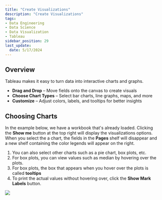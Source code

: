 ```yaml
---
title: "Create Visualizations"
description: "Create Visualizations"
tags: 
- Data Engineering
- Data Science
- Data Visualization
- Tableau
sidebar_position: 29
last_update:
  date: 5/17/2024
---
```


## Overview

Tableau makes it easy to turn data into interactive charts and graphs.  

- **Drag and Drop** – Move fields onto the canvas to create visuals  
- **Choose Chart Types** – Select bar charts, line graphs, maps, and more  
- **Customize** – Adjust colors, labels, and tooltips for better insights  

## Choosing Charts

In the example below, we have a workbook that's already loaded. Clicking the **Show me** button at the top right will display the visualizations options. When you select the a chart, the fields in the **Pages** shelf will disappear and a new shelf containing the color legends will appear on the right.

1. You can also select other charts such as a pie chart, box plots, etc.
2. For box plots, you can view values such as median by hovering over the plots.
3. For box plots, the box that appears when you hover over the plots is called **tooltips**
4. To print the actual values without hovering over, click the **Show Mark Labels** button.


<div class="img-center"> 

![](/gif/docs/snowflake-create-query-sampleee-8.gif)

</div>